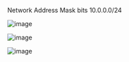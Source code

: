 Network Address	Mask bits
10.0.0.0/24

		
![image](https://github.com/user-attachments/assets/9bd4d61e-6fed-4143-88ab-3f8093402c79)

![image](https://github.com/user-attachments/assets/1be22708-ab27-4622-8a90-2b6a3999b1df)

![image](https://github.com/user-attachments/assets/43046125-e44b-44b0-8671-4cb5daab3890)
